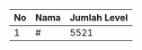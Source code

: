 | No | Nama            | Jumlah Level |
|----|-----------------|--------------|
| 1  | #    |    5521        |
